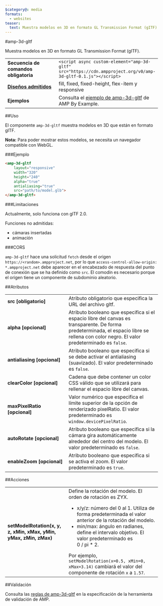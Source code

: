 ```yaml
---
$category@: media
formats:
  - websites
teaser:
  text: Muestra modelos en 3D en formato GL Transmission Format (gITF).
---
```


<!--
Copyright 2018 The AMP HTML Authors. Todos los derechos reservados.

Con licencia Apache, versión 2.0 (en adelante, la "Licencia").
Este archivo solo se puede utilizar según lo estipulado en la Licencia.
Se puede obtener una copia de la Licencia en la siguiente página:

  http://www.apache.org/licenses/LICENSE-2.0

A menos que lo exija la legislación aplicable o se acuerde por escrito, el software
distribuido bajo la Licencia se proporciona "TAL CUAL", SIN NINGÚN
TIPO DE GARANTÍA NI DE CONDICIÓN, ni expresa ni implícita.
En la Licencia se puede consultar la información relativa a las limitaciones y a los permisos aplicables a cada idioma.
-->

#amp-3d-gltf

Muestra modelos en 3D en formato GL Transmission Format (gITF).

<table>
  <tr>
    <td width="40%"><strong>Secuencia de comandos obligatoria</strong></td>
    <td><code>&lt;script async custom-element="amp-3d-gltf" src="https://cdn.ampproject.org/v0/amp-3d-gltf-0.1.js"&gt;&lt;/script&gt;</code></td>
  </tr>
  <tr>
    <td class="col-fourty"><strong><a href="https://www.ampproject.org/docs/guides/responsive/control_layout.html">Diseños admitidos</a></strong></td>
    <td>fill, fixed, fixed-height, flex-item y responsive</td>
  </tr>
  <tr>
    <td><strong>Ejemplos</strong></td>
    <td>Consulta el <a href="https://ampbyexample.com/components/amp-3d-gltf/">ejemplo de amp-3d-gltf</a> de AMP By Example.</td>
  </tr>
</table>

##Uso

El componente `amp-3d-gltf` muestra modelos en 3D que están en formato gITF.

**Nota:** Para poder mostrar estos modelos, se necesita un navegador compatible con WebGL.

###Ejemplo

```html
<amp-3d-gltf
    layout="responsive"
    width="320"
    height="240"
    alpha="true"
    antialiasing="true"
    src="path/to/model.glb">
</amp-3d-gltf>
```

###Limitaciones

Actualmente, solo funciona con glTF 2.0.

Funciones no admitidas:
- cámaras insertadas
- animación

###CORS

`amp-3d-gltf` hace una solicitud `fetch` desde el origen `https://<random>.ampproject.net`, por lo que `access-control-allow-origin: *.ampproject.net` debe aparecer en el encabezado de respuesta del punto de conexión que se ha definido como `src`. El comodín es necesario porque el origen tiene un componente de subdominio aleatorio.

##Atributos

<table>
<tr>
<td width="40%"><strong>src [obligatorio]</strong></td>
<td>Atributo obligatorio que especifica la URL del archivo gltf.</td>
</tr>
<tr>
<td width="40%"><strong>alpha [opcional]</strong></td>
<td>Atributo booleano que especifica si el espacio libre del canvas es transparente. De forma predeterminada, el espacio libre se rellena con color negro.
El valor predeterminado es <code>false</code>.</td>
</tr>
<tr>
<td width="40%"><strong>antialiasing [opcional]</strong></td>
<td>Atributo booleano que especifica si se debe activar el antialiasing (suavizado). El valor predeterminado es <code>false</code>.</td>
</tr>
<tr>
<td width="40%"><strong>clearColor [opcional]</strong></td>
<td>Cadena que debe contener un color CSS válido que se utilizará para rellenar el espacio libre del canvas.</td>
</tr>
<tr>
<td width="40%"><strong>maxPixelRatio [opcional]</strong></td>
<td>Valor numérico que especifica el límite superior de la opción de renderizado pixelRatio. El valor predeterminado es <code>window.devicePixelRatio</code>.</td>
</tr>
<tr>
<td width="40%"><strong>autoRotate [opcional]</strong></td>
<td>Atributo booleano que especifica si la cámara gira automáticamente alrededor del centro del modelo. El valor predeterminado es <code>false</code>.</td>
</tr>
<tr>
<td width="40%"><strong>enableZoom [opcional]</strong></td>
<td>Atributo booleano que especifica si se activa el zoom. El valor predeterminado es <code>true</code>.</td>
</tr>
</table>

##Acciones

<table>
  <tr>
    <td width="40%"><strong>setModelRotation(x, y, z, xMin, xMax, yMin, yMax, zMin, zMax)</strong></td>
    <td>Define la rotación del modelo. El orden de rotación es ZYX.
      <ul>
        <li>x/y/z: número del 0 al 1. Utiliza de forma predeterminada el valor anterior de la rotación del modelo.</li>
        <li>min/max: ángulo en radianes, define el intervalo objetivo. El valor predeterminado es 0 / pi * 2.</li>
      </ul>
    Por ejemplo, <code>setModelRotation(x=0.5, xMin=0, xMax=3.14)</code> cambiará el valor del componente de rotación <code>x</code> a <code>1.57</code>.</td>
  </tr>
</table>

##Validación

Consulta las [reglas de amp-3d-gltf](https://github.com/ampproject/amphtml/blob/master/extensions/amp-3d-gltf/validator-amp-3d-gltf.protoascii) en la especificación de la herramienta de validación de AMP.
